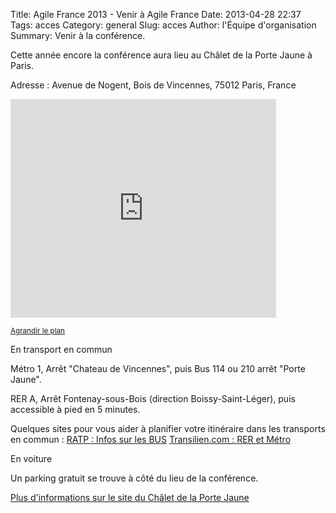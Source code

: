 Title: Agile France 2013 - Venir à Agile France
Date: 2013-04-28 22:37
Tags: acces
Category: general
Slug: acces
Author: l'Équipe d'organisation
Summary: Venir à la conférence.


Cette année encore la conférence aura lieu au Châlet de la Porte Jaune à Paris.

<span class="soon-med">Adresse : Avenue de Nogent, Bois de Vincennes, 75012 Paris, France</span>

<iframe width="425" height="350" frameborder="0" scrolling="no" marginheight="0" marginwidth="0" src="https://maps.google.fr/maps?hl=fr&amp;safe=off&amp;ie=UTF8&amp;q=chalet+de+la+porte+jaune&amp;fb=1&amp;gl=fr&amp;hq=chalet+de+la+porte+jaune&amp;hnear=chalet+de+la+porte+jaune&amp;cid=5262208505098551486&amp;t=w&amp;iwloc=A&amp;ll=48.838442,2.459403&amp;spn=0.006295,0.006295&amp;output=embed"></iframe>

<small>[Agrandir le plan][1]</small>

<span class="soon-med color">En transport en commun</span>

Métro 1, Arrêt "Chateau de Vincennes", puis Bus 114 ou 210 arrêt "Porte Jaune".

RER A, Arrêt Fontenay-sous-Bois (direction Boissy-Saint-Léger), puis accessible à pied en 5 minutes.

Quelques sites pour vous aider à planifier votre itinéraire dans les transports en commun :
[RATP : Infos sur les BUS][2]
[Transilien.com : RER et Métro][3]

<span class="soon-med color">En voiture</span>

Un parking gratuit se trouve à côté du lieu de la conférence.

<span class="soon-med">[Plus d'informations sur le site du Châlet de la Porte Jaune][4]</span>

[1]: https://maps.google.fr/maps?hl=fr&safe=off&ie=UTF8&q=chalet+de+la+porte+jaune&fb=1&gl=fr&hq=chalet+de+la+porte+jaune&hnear=chalet+de+la+porte+jaune&cid=5262208505098551486&t=w&iwloc=A&ll=48.838442,2.459403&spn=0.006295,0.006295&source=embed
[2]: http://www.ratp.fr
[3]: http://www.transilien.com
[4]: http://www.chaletportejaune.com/fr/index.php#situation-et-plan-d-acces.php
